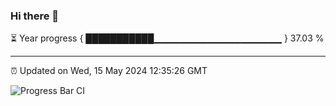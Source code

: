 ### Hi there 👋

⏳ Year progress { ███████████▁▁▁▁▁▁▁▁▁▁▁▁▁▁▁▁▁▁▁ } 37.03 %

---

⏰ Updated on Wed, 15 May 2024 12:35:26 GMT

![Progress Bar CI](https://github.com/ZhaoGui/ZhaoGui/workflows/Progress%20Bar%20CI/badge.svg)
